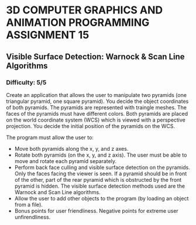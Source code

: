 # 3D COMPUTER GRAPHICS AND ANIMATION PROGRAMMING ASSIGNMENT 15

## Visible Surface Detection: Warnock & Scan Line Algorithms
### Difficulty: 5/5

Create an application that allows the user to manipulate two pyramids (one triangular pyramid, one square pyramid). You decide the object coordinates of both pyramids. The pyramids are represented with traingle meshes. The faces of the pyramids must have different colors. Both pyramids are placed on the world coordinate system (WCS) which is viewed with a perspective projection. You decide the initial position of the pyramids on the WCS.

The program must allow the user to:
+ Move both pyramids along the x, y, and z axes.
+ Rotate both pyramids (on the x, y, and z axis). The user must be able to move and rotate each pyramid separately.
+ Perform back face culling and visible surface detection on the pyramids. Only the faces facing the viewer is seen. If a pyramid should be in front of the other, part of the rear pyramid which is obstructed by the front pyramid is hidden. The visible surface detection methods used are the Warnock and Scan Line algorithms.
+ Allow the user to add other objects to the program (by loading an object from a file). 
+ Bonus points for user friendliness. Negative points for extreme user unfirendliness.
